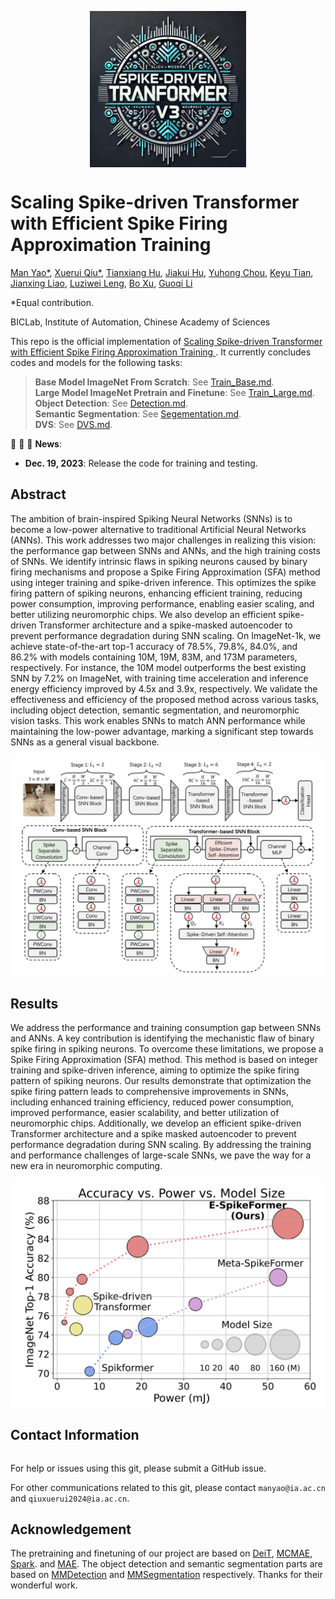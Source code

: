<p align="center">
<img src="./images/logo.jpg" alt="spikezip_logo" width="250" align="center">
</p>

# Scaling Spike-driven Transformer with Efficient Spike Firing Approximation Training

[Man Yao*](https://scholar.google.com/citations?user=eE4vvp0AAAAJ), [Xuerui Qiu*](https://scholar.google.com/citations?user=bMwW4e8AAAAJ&hl=zh-CN), [Tianxiang Hu](), [Jiakui Hu](https://github.com/jkhu29), [Yuhong Chou](https://scholar.google.com/citations?user=8CpWM4cAAAAJ&hl=zh-CN&oi=ao), [Keyu Tian](https://scholar.google.com/citations?user=6FdkbygAAAAJ&hl=zh-CN&oi=ao), [Jianxing Liao](), [Luziwei Leng](), [Bo Xu](), [Guoqi Li](https://scholar.google.com/citations?user=qCfE--MAAAAJ&)


*Equal contribution.

BICLab, Institute of Automation, Chinese Academy of Sciences


This repo is the official implementation of [Scaling Spike-driven Transformer with Efficient Spike Firing Approximation Training ](https://arxiv.org/pdf/2411.16061). It currently concludes codes and models for the following tasks:
> **Base Model ImageNet From Scratch**: See [Train_Base.md](SDT_V3/Classification/Model_Base/Train_Base.md).\
> **Large Model ImageNet Pretrain and Finetune**: See [Train_Large.md](SDT_V3/Classification/Model_Large/Model_Large.md).\
> **Object Detection**: See [Detection.md](SDT_V3/Detection/Detection.md).\
> **Semantic Segmentation**: See [Segementation.md](SDT_V3/Segmentation/Readme.md). \
> **DVS**: See [DVS.md](SDT_V3/DVS/Hardvs/Readme.md).


:rocket:  :rocket:  :rocket: **News**:

- **Dec. 19, 2023**: Release the code for training and testing.

## Abstract
The ambition of brain-inspired Spiking Neural Networks (SNNs) is to become a low-power alternative to traditional Artificial Neural Networks (ANNs). This work addresses two major challenges in realizing this vision: the performance gap between SNNs and ANNs, and the high training costs of SNNs. We identify intrinsic flaws in spiking neurons caused by binary firing mechanisms and propose a Spike Firing Approximation (SFA) method using integer training and spike-driven inference. This optimizes the spike firing pattern of spiking neurons, enhancing efficient training, reducing power consumption, improving performance, enabling easier scaling, and better utilizing neuromorphic chips. We also develop an efficient spike-driven Transformer architecture and a spike-masked autoencoder to prevent performance degradation during SNN scaling. On ImageNet-1k, we achieve state-of-the-art top-1 accuracy of 78.5\%, 79.8\%, 84.0\%, and 86.2\% with models containing 10M, 19M, 83M, and 173M parameters, respectively. For instance, the 10M model outperforms the best existing SNN by 7.2\% on ImageNet, with training time acceleration and inference energy efficiency improved by 4.5x and 3.9x, respectively. We validate the effectiveness and efficiency of the proposed method across various tasks, including object detection, semantic segmentation, and neuromorphic vision tasks. This work enables SNNs to match ANN performance while maintaining the low-power advantage, marking a significant step towards SNNs as a general visual backbone.

![avatar](./images/main.png)

## Results
We address the performance and training consumption gap between SNNs and ANNs. A key contribution is identifying the mechanistic flaw of binary spike firing in spiking neurons. To overcome these limitations, we propose a Spike Firing Approximation (SFA) method. This method is based on integer training and spike-driven inference, aiming to optimize the spike firing pattern of spiking neurons. Our results demonstrate that optimization the spike firing pattern leads to comprehensive improvements in SNNs, including enhanced training efficiency, reduced power consumption, improved performance, easier scalability, and better utilization of neuromorphic chips. Additionally, we develop an efficient spike-driven Transformer architecture and a spike masked autoencoder to prevent performance degradation during SNN scaling. By addressing the training and performance challenges of large-scale SNNs, we pave the way for a new era in neuromorphic computing.

![avatar](./images/fig.png)


## Contact Information

```

```

For help or issues using this git, please submit a GitHub issue.

For other communications related to this git, please contact `manyao@ia.ac.cn` and `qiuxuerui2024@ia.ac.cn`.

## Acknowledgement
The pretraining and finetuning of our project are based on [DeiT](https://github.com/facebookresearch/deit), [MCMAE](https://github.com/Alpha-VL/ConvMAE), [Spark](https://github.com/keyu-tian/SparK). and [MAE](https://github.com/facebookresearch/mae). The object detection and semantic segmentation parts are based on [MMDetection](https://github.com/open-mmlab/mmdetection) and [MMSegmentation](https://github.com/open-mmlab/mmsegmentation) respectively. Thanks for their wonderful work.


